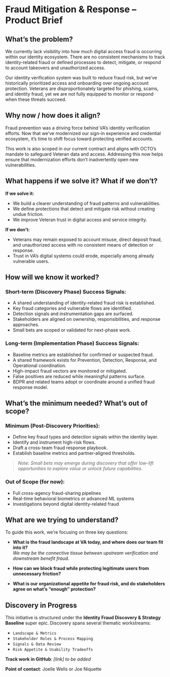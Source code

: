# Fraud Mitigation & Response – Product Brief

## What’s the problem?

We currently lack visibility into how much digital access fraud is occurring within our identity ecosystem. There are no consistent mechanisms to track identity-related fraud or defined processes to detect, mitigate, or respond to account takeovers and unauthorized access.

Our identity verification system was built to reduce fraud risk, but we’ve historically prioritized access and onboarding over ongoing account protection. Veterans are disproportionately targeted for phishing, scams, and identity fraud, yet we are not fully equipped to monitor or respond when these threats succeed.

## Why now / how does it align?

Fraud prevention was a driving force behind VA’s identity verification efforts. Now that we’ve modernized our sign-in experience and credential ecosystem, it’s time to shift focus toward protecting verified accounts.

This work is also scoped in our current contract and aligns with OCTO’s mandate to safeguard Veteran data and access. Addressing this now helps ensure that modernization efforts don’t inadvertently open new vulnerabilities.

## What happens if we solve it? What if we don’t?

**If we solve it:**
- We build a clearer understanding of fraud patterns and vulnerabilities.
- We define protections that detect and mitigate risk without creating undue friction.
- We improve Veteran trust in digital access and service integrity.

**If we don’t:**
- Veterans may remain exposed to account misuse, direct deposit fraud, and unauthorized access with no consistent means of detection or response.
- Trust in VA’s digital systems could erode, especially among already vulnerable users.

## How will we know it worked?

### Short-term (Discovery Phase) Success Signals:
- A shared understanding of identity-related fraud risk is established.
- Key fraud categories and vulnerable flows are identified.
- Detection signals and instrumentation gaps are surfaced.
- Stakeholders are aligned on ownership, responsibilities, and response approaches.
- Small bets are scoped or validated for next-phase work.

### Long-term (Implementation Phase) Success Signals:
- Baseline metrics are established for confirmed or suspected fraud.
- A shared framework exists for Prevention, Detection, Response, and Operational coordination.
- High-impact fraud vectors are monitored or mitigated.
- False positives are reduced while meaningful patterns surface.
- BDPR and related teams adopt or coordinate around a unified fraud response model.

## What’s the minimum needed? What’s out of scope?

### Minimum (Post-Discovery Priorities):
- Define key fraud types and detection signals within the identity layer.
- Identify and instrument high-risk flows.
- Draft a cross-team fraud response playbook.
- Establish baseline metrics and partner-aligned thresholds.

> _Note: Small bets may emerge during discovery that offer low-lift opportunities to explore value or unlock future capabilities._

### Out of Scope (for now):
- Full cross-agency fraud-sharing pipelines
- Real-time behavioral biometrics or advanced ML systems
- Investigations beyond digital identity-related fraud

## What are we trying to understand?

To guide this work, we’re focusing on three key questions:

- **What is the fraud landscape at VA today, and where does our team fit into it?**  
  _We may be the connective tissue between upstream verification and downstream benefit fraud._

- **How can we block fraud while protecting legitimate users from unnecessary friction?**

- **What is our organizational appetite for fraud risk, and do stakeholders agree on what’s “enough” protection?**

## Discovery in Progress

This initiative is structured under the **Identity Fraud Discovery & Strategy Baseline** super epic. Discovery spans several thematic workstreams:

- `Landscape & Metrics`
- `Stakeholder Roles & Process Mapping`
- `Signals & Data Review`
- `Risk Appetite & Usability Tradeoffs`

**Track work in GitHub**: _[link]_ _to be added_ 

**Point of contact**: Joelle Wells or Joe Niquette
